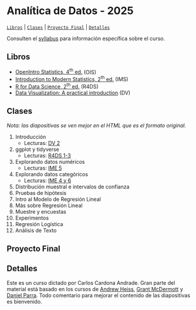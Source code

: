 # Analítica de Datos - 2025

[`Libros`](#libros) | [`Clases`](#clases) | [`Proyecto Final`](#proyecto-final) | [`Detalles`](#detalles)   

Consulten el [syllabus](https://rawcdn.githack.com/ccardonaandrade/analitica_2025/51e6ac9dd7cfc8ae96a8ce3692ed1692daf790eb/syllabus/syllabus.pdf) para información específica sobre el curso.

## Libros 

- [OpenIntro Statistics, 4<sup>th</sup> ed.](https://www.openintro.org/book/os/) (OIS)
- [Introduction to Modern Statistics, 2<sup>th</sup> ed.](https://openintro-ims.netlify.app/) (IMS)
- [R for Data Science, 2<sup>th</sup> ed.](https://r4ds.hadley.nz/) (R4DS)
- [Data Visualization: A practical introduction](https://socviz.co/) (DV)

## Clases 

*Nota: las diapositivas se ven mejor en el HTML que es el formato original.*

1. Introducción
    - Lecturas: [DV 2](https://socviz.co/gettingstarted.html#use-r-with-rstudio)
2. ggplot y tidyverse
    - Lecturas: [R4DS 1-3](https://r4ds.hadley.nz/data-visualize)
3. Explorando datos numéricos
    - Lecturas: [IME 5](https://openintro-ims.netlify.app/explore-numerical)
4. Explorando datos categóricos
    - Lecturas: [IME 4 y 6](https://openintro-ims.netlify.app/explore-categorical)
5. Distribución muestral e intervalos de confianza
6. Pruebas de hipótesis
7. Intro al Modelo de Regresión Lineal
8. Más sobre Regresión Lineal
9. Muestre y encuestas
10. Experimentos
11. Regresión Logística
12. Análisis de Texto

## Proyecto Final 

## Detalles 
Este es un curso dictado por Carlos Cardona Andrade. Gran parte del material está basado en los cursos de [Andrew Heiss](https://evalsp24.classes.andrewheiss.com/), [Grant McDermott](https://github.com/uo-ec607/lectures) y [Daniel Parra](https://danielfparra.github.io/). Todo comentario para mejorar el contenido de las diapositivas es bienvenido.
